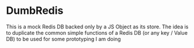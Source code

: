 # DumbRedis
This is a mock Redis DB backed only by a JS Object as its store.  The idea is to duplicate the common simple functions of a Redis DB (or any key / Value DB) to be used for some prototyping I am doing
